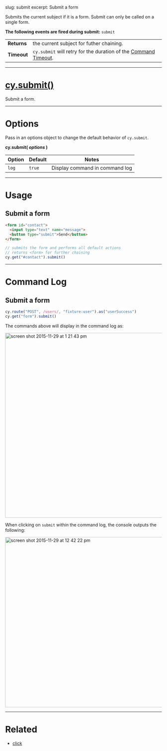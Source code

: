 slug: submit
excerpt: Submit a form

Submits the current subject if it is a form. Submit can only be called on a single form.

**The following events are fired during submit:** `submit`

| | |
|--- | --- |
| **Returns** | the current subject for futher chaining. |
| **Timeout** | `cy.submit` will retry for the duration of the [Command Timeout](https://on.cypress.io/guides/configuration#section-global-options). |

***

# [cy.submit()](#section-usage)

Submit a form.

***

# Options

Pass in an options object to change the default behavior of `cy.submit`.

**cy.submit( *options* )**

Option | Default | Notes
--- | --- | ---
`log` | `true` | Display command in command log

***

# Usage

## Submit a form

```html
<form id="contact">
  <input type="text" name="message">
  <button type="submit">Send</button>
</form>
```

```javascript
// submits the form and performs all default actions
// returns <form> for further chaining
cy.get("#contact").submit()
```

***

# Command Log

## Submit a form

```javascript
cy.route("POST", /users/, "fixture:user").as("userSuccess")
cy.get("form").submit()
```

The commands above will display in the command log as:

<img width="594" alt="screen shot 2015-11-29 at 1 21 43 pm" src="https://cloud.githubusercontent.com/assets/1271364/11459081/3149d9e6-969c-11e5-85b2-ba57638f02df.png">

When clicking on `submit` within the command log, the console outputs the following:

<img width="547" alt="screen shot 2015-11-29 at 12 42 22 pm" src="https://cloud.githubusercontent.com/assets/1271364/11458858/b30b0a0a-9696-11e5-99b9-d785b597287c.png">

***

# Related

- [click](https://on.cypress.io/api/click)